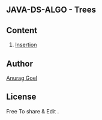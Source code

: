 ## JAVA-DS-ALGO - Trees

## Content
1. [Insertion]()

## Author
[Anurag Goel](http://www.anuraggoel.in)

## License
Free To share & Edit .

